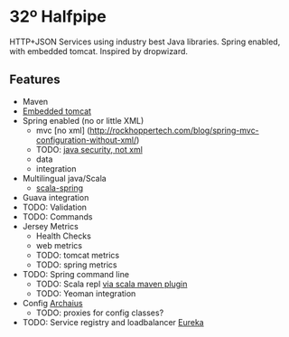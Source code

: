 32º Halfpipe
====================

HTTP+JSON Services using industry best Java libraries.
Spring enabled, with embedded tomcat.  Inspired by dropwizard.

Features
-----
- Maven
- [Embedded tomcat](http://tomcat.apache.org/maven-plugin-2/executable-war-jar.html)
- Spring enabled (no or little XML)
    - mvc [no xml] (http://rockhoppertech.com/blog/spring-mvc-configuration-without-xml/)
    - TODO: [java security, not xml](http://blog.springsource.org/2011/08/01/spring-security-configuration-with-scala/)
    - data
    - integration
- Multilingual java/Scala
    - [scala-spring](https://github.com/ewolff/scala-spring)
- Guava integration
- TODO: Validation
- TODO: Commands
- Jersey Metrics
    - Health Checks
    - web metrics
    - TODO: tomcat metrics
    - TODO: spring metrics
- TODO: Spring command line
    - TODO: Scala repl [via scala maven plugin](http://davidb.github.com/scala-maven-plugin/example_console.html)
    - TODO: Yeoman integration
- Config [Archaius](https://github.com/Netflix/archaius)
    - TODO: proxies for config classes?
- TODO: Service registry and loadbalancer [Eureka](https://github.com/Netflix/eureka)